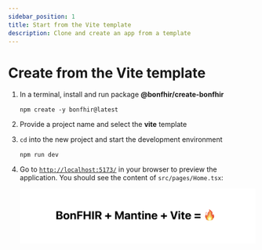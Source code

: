 ```yaml
---
sidebar_position: 1
title: Start from the Vite template
description: Clone and create an app from a template
---
```


# Create from the Vite template

1. In a terminal, install and run package **@bonfhir/create-bonfhir**

   ```
   npm create -y bonfhir@latest
   ```

2. Provide a project name and select the **vite** template
3. `cd` into the new project and start the development environment

   ```
   npm run dev
   ```

4. Go to [`http://localhost:5173/`](http://localhost:5173/) in your browser to preview the application. You should see the content of `src/pages/Home.tsx`:

   ![Example](../../static/img/docs/vite-template.png)
